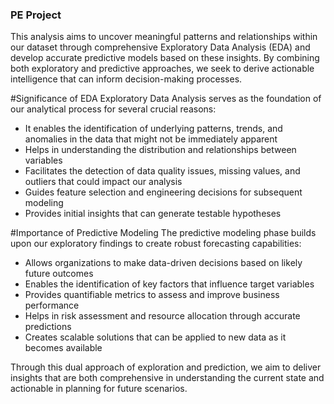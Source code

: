 ### PE Project

This analysis aims to uncover meaningful patterns and relationships within our dataset through comprehensive Exploratory Data Analysis (EDA) and develop accurate predictive models based on these insights. By combining both exploratory and predictive approaches, we seek to derive actionable intelligence that can inform decision-making processes.

#Significance of EDA
Exploratory Data Analysis serves as the foundation of our analytical process for several crucial reasons:
- It enables the identification of underlying patterns, trends, and anomalies in the data that might not be immediately apparent
- Helps in understanding the distribution and relationships between variables
- Facilitates the detection of data quality issues, missing values, and outliers that could impact our analysis
- Guides feature selection and engineering decisions for subsequent modeling
- Provides initial insights that can generate testable hypotheses

#Importance of Predictive Modeling
The predictive modeling phase builds upon our exploratory findings to create robust forecasting capabilities:
- Allows organizations to make data-driven decisions based on likely future outcomes
- Enables the identification of key factors that influence target variables
- Provides quantifiable metrics to assess and improve business performance
- Helps in risk assessment and resource allocation through accurate predictions
- Creates scalable solutions that can be applied to new data as it becomes available

Through this dual approach of exploration and prediction, we aim to deliver insights that are both comprehensive in understanding the current state and actionable in planning for future scenarios.
